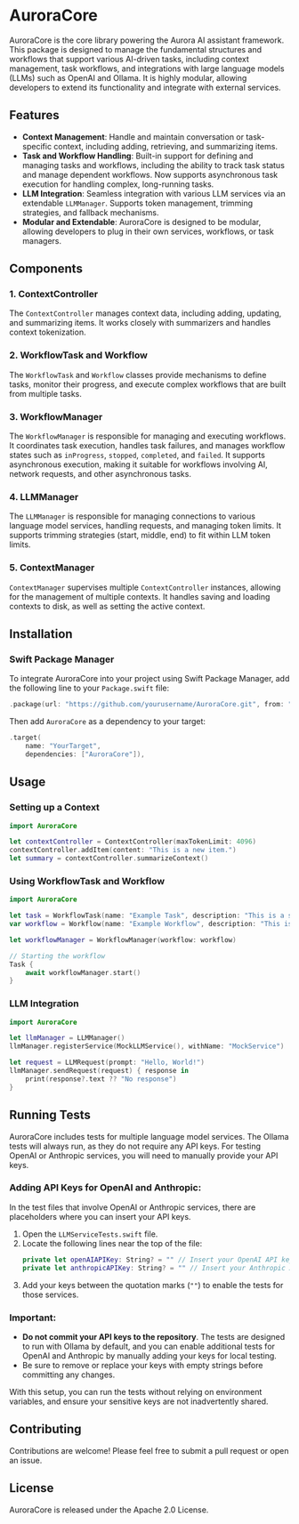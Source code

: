 # AuroraCore

AuroraCore is the core library powering the Aurora AI assistant framework. This package is designed to manage the fundamental structures and workflows that support various AI-driven tasks, including context management, task workflows, and integrations with large language models (LLMs) such as OpenAI and Ollama. It is highly modular, allowing developers to extend its functionality and integrate with external services.

## Features

- **Context Management**: Handle and maintain conversation or task-specific context, including adding, retrieving, and summarizing items.
- **Task and Workflow Handling**: Built-in support for defining and managing tasks and workflows, including the ability to track task status and manage dependent workflows. Now supports asynchronous task execution for handling complex, long-running tasks.
- **LLM Integration**: Seamless integration with various LLM services via an extendable `LLMManager`. Supports token management, trimming strategies, and fallback mechanisms.
- **Modular and Extendable**: AuroraCore is designed to be modular, allowing developers to plug in their own services, workflows, or task managers.

## Components

### 1. **ContextController**
The `ContextController` manages context data, including adding, updating, and summarizing items. It works closely with summarizers and handles context tokenization.

### 2. **WorkflowTask and Workflow**
The `WorkflowTask` and `Workflow` classes provide mechanisms to define tasks, monitor their progress, and execute complex workflows that are built from multiple tasks.

### 3. **WorkflowManager**
The `WorkflowManager` is responsible for managing and executing workflows. It coordinates task execution, handles task failures, and manages workflow states such as `inProgress`, `stopped`, `completed`, and `failed`. It supports asynchronous execution, making it suitable for workflows involving AI, network requests, and other asynchronous tasks.

### 4. **LLMManager**
The `LLMManager` is responsible for managing connections to various language model services, handling requests, and managing token limits. It supports trimming strategies (start, middle, end) to fit within LLM token limits.

### 5. **ContextManager**
`ContextManager` supervises multiple `ContextController` instances, allowing for the management of multiple contexts. It handles saving and loading contexts to disk, as well as setting the active context.

## Installation

### Swift Package Manager

To integrate AuroraCore into your project using Swift Package Manager, add the following line to your `Package.swift` file:

```swift
.package(url: "https://github.com/yourusername/AuroraCore.git", from: "1.0.0")
```

Then add `AuroraCore` as a dependency to your target:

```swift
.target(
    name: "YourTarget",
    dependencies: ["AuroraCore"]),
```

## Usage

### Setting up a Context

```swift
import AuroraCore

let contextController = ContextController(maxTokenLimit: 4096)
contextController.addItem(content: "This is a new item.")
let summary = contextController.summarizeContext()
```

### Using WorkflowTask and Workflow

```swift
import AuroraCore

let task = WorkflowTask(name: "Example Task", description: "This is a sample task.")
var workflow = Workflow(name: "Example Workflow", description: "This is a sample workflow", tasks: [task])

let workflowManager = WorkflowManager(workflow: workflow)

// Starting the workflow
Task {
    await workflowManager.start()
}
```

### LLM Integration

```swift
import AuroraCore

let llmManager = LLMManager()
llmManager.registerService(MockLLMService(), withName: "MockService")

let request = LLMRequest(prompt: "Hello, World!")
llmManager.sendRequest(request) { response in
    print(response?.text ?? "No response")
}
```

## Running Tests

AuroraCore includes tests for multiple language model services. The Ollama tests will always run, as they do not require any API keys. For testing OpenAI or Anthropic services, you will need to manually provide your API keys.

### Adding API Keys for OpenAI and Anthropic:

In the test files that involve OpenAI or Anthropic services, there are placeholders where you can insert your API keys.

1. Open the `LLMServiceTests.swift` file.
2. Locate the following lines near the top of the file:
    ```swift
    private let openAIAPIKey: String? = "" // Insert your OpenAI API key here
    private let anthropicAPIKey: String? = "" // Insert your Anthropic API key here
    ```
3. Add your keys between the quotation marks (`""`) to enable the tests for those services.

### Important:
- **Do not commit your API keys to the repository**. The tests are designed to run with Ollama by default, and you can enable additional tests for OpenAI and Anthropic by manually adding your keys for local testing.
- Be sure to remove or replace your keys with empty strings before committing any changes.

With this setup, you can run the tests without relying on environment variables, and ensure your sensitive keys are not inadvertently shared.

## Contributing

Contributions are welcome! Please feel free to submit a pull request or open an issue.

## License

AuroraCore is released under the Apache 2.0 License.
